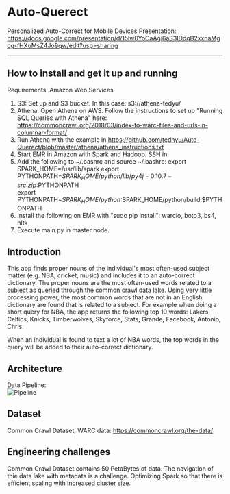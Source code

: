 # Auto-Querect

Personalized Auto-Correct for Mobile Devices
Presentation:  https://docs.google.com/presentation/d/15lw0YoCaAgi6aS3IDdqB2xxnaMgcg-fHXuMsZ4Jo9qw/edit?usp=sharing

<hr/>

## How to install and get it up and running

Requirements:  Amazon Web Services

1)  S3:  Set up and S3 bucket.  In this case:  s3://athena-tedyu/
2)  Athena:  Open Athena on AWS.  Follow the instructions to set up "Running SQL Queries with Athena" here:  https://commoncrawl.org/2018/03/index-to-warc-files-and-urls-in-columnar-format/
3)  Run Athena with the example in https://github.com/tedhyu/Auto-Querect/blob/master/athena/athena_instructions.txt
4)  Start EMR in Amazon with Spark and Hadoop.  SSH in.
5)  Add the following to ~/.bashrc and source ~/.bashrc:
export SPARK_HOME=/usr/lib/spark
export PYTHONPATH=$SPARK_HOME/python/lib/py4j-0.10.7-src.zip:$PYTHONPATH  
export PYTHONPATH=$SPARK_HOME/python:$SPARK_HOME/python/build:$PYTHONPATH
6)  Install the following on EMR with "sudo pip install":  warcio, boto3, bs4, nltk 
7)  Execute main.py in master node.

## Introduction
This app finds proper nouns of the individual's most often-used subject matter (e.g. NBA, cricket, music) and includes it to an auto-correct dictionary.  The proper nouns are the most often-used
words related to a subject as queried through the common crawl data lake.  Using very little processing power, the most common words that are not in an English dictionary are found that is 
related to a subject.  For example when doing a short query for NBA, the app returns the following top 10 words:  Lakers, Celtics, Knicks, Timberwolves, Skyforce, Stats, Grande, Facebook, Antonio, Chris.

When an individual is found to text a lot of NBA words, the top words in the query will be added to their auto-correct dictionary.

## Architecture
Data Pipeline:  
![Pipeline](https://imgur.com/cJtaUBu.png)

## Dataset
Common Crawl Dataset, WARC data:  https://commoncrawl.org/the-data/

## Engineering challenges
Common Crawl Dataset contains 50 PetaBytes of data.  The navigation of thie data lake with metadata is a challenge.  Optimizing Spark so that there is efficient scaling with increased cluster size.